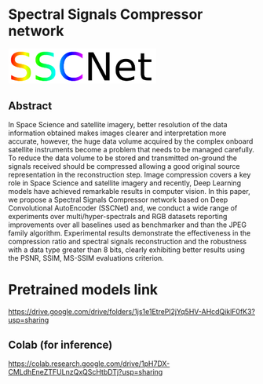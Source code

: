 # Spectral Signals Compressor network
<img src="./sscnet.png" width="60%">

## Abstract
In Space Science and satellite imagery, better resolution of the data information obtained makes images clearer and interpretation more accurate, however, the huge data volume acquired by the complex onboard satellite instruments become a problem that needs to be managed carefully. To reduce the data volume to be stored and transmitted on-ground the signals received should be compressed allowing a good original source representation in the reconstruction step.
Image compression covers a key role in Space Science and satellite imagery and recently, Deep Learning models have achieved remarkable results in computer vision.
In this paper, we propose a Spectral Signals Compressor network based on Deep Convolutional AutoEncoder (SSCNet) and, we conduct a wide range of experiments over multi/hyper-spectrals and RGB datasets reporting improvements over all baselines used as benchmarker and than the JPEG family algorithm.
Experimental results demonstrate the effectiveness in the compression ratio and spectral signals reconstruction and the robustness with a data type greater than 8 bits, clearly exhibiting better results using the PSNR, SSIM, MS-SSIM evaluations criterion.

# Pretrained models link
https://drive.google.com/drive/folders/1js1e1EtrePl2jYq5HV-AHcdQiklF0fK3?usp=sharing
## Colab (for inference)
https://colab.research.google.com/drive/1pH7DX-CMLdhEneZTFULnzQxQScHtbDTj?usp=sharing
